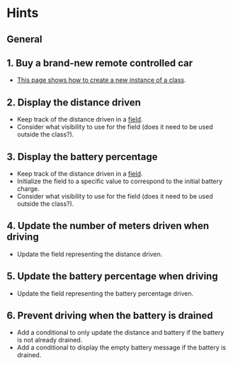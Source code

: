 # Hints

## General

## 1. Buy a brand-new remote controlled car

- [This page shows how to create a new instance of a class][creating-objects].

## 2. Display the distance driven

- Keep track of the distance driven in a [field][fields].
- Consider what visibility to use for the field (does it need to be used outside the class?).

## 3. Display the battery percentage

- Keep track of the distance driven in a [field][fields].
- Initialize the field to a specific value to correspond to the initial battery charge.
- Consider what visibility to use for the field (does it need to be used outside the class?).

## 4. Update the number of meters driven when driving

- Update the field representing the distance driven.

## 5. Update the battery percentage when driving

- Update the field representing the battery percentage driven.

## 6. Prevent driving when the battery is drained

- Add a conditional to only update the distance and battery if the battery is not already drained.
- Add a conditional to display the empty battery message if the battery is drained.

[creating-objects]: https://docs.oracle.com/javase/tutorial/java/javaOO/objectcreation.html
[fields]: https://docs.oracle.com/javase/tutorial/java/javaOO/classvars.html